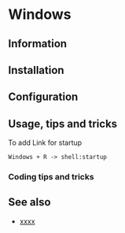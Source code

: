 # Windows

## Information

## Installation

## Configuration

## Usage, tips and tricks

To add Link for startup

    Windows + R -> shell:startup

### Coding tips and tricks

## See also

* [xxxx](http://yyyyy)
